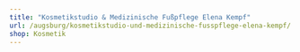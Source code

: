 ```yaml
---
title: "Kosmetikstudio & Medizinische Fußpflege Elena Kempf"
url: /augsburg/kosmetikstudio-und-medizinische-fusspflege-elena-kempf/
shop: Kosmetik
---
```

